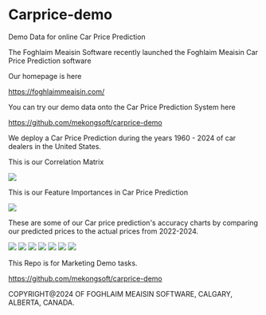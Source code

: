 # Carprice-demo
Demo Data for online Car Price Prediction

The Foghlaim Meaisin Software recently launched the Foghlaim Meaisin Car Price Prediction software

Our homepage is here

https://foghlaimmeaisin.com/

You can try our demo data onto the Car Price Prediction System here

https://github.com/mekongsoft/carprice-demo

We deploy a Car Price Prediction during the years 1960 - 2024 of car dealers in the United States.

This is our Correlation Matrix

<img src="https://github.com/mekongsoft/carprice-demo/blob/main/marketing/correated_features_heatmap.png"/>

This is our Feature Importances in Car Price Prediction

<img src="https://github.com/mekongsoft/carprice-demo/blob/main/marketing/carprice_feature_importances.png"/>

These are some of our Car price prediction's accuracy charts by comparing our predicted prices to the actual prices from 2022-2024.

<img src="https://github.com/mekongsoft/carprice-demo/blob/main/marketing/log_predicted_vs_expected_price_Toyota.png"/>

<img src="https://github.com/mekongsoft/carprice-demo/blob/main/marketing/log_predicted_vs_expected_price_Mazda.png"/>

<img src="https://github.com/mekongsoft/carprice-demo/blob/main/marketing/log_predicted_vs_expected_price_Lexus.png"/>

<img src="https://github.com/mekongsoft/carprice-demo/blob/main/marketing/log_predicted_vs_expected_price_Kia.png"/>

<img src="https://github.com/mekongsoft/carprice-demo/blob/main/marketing/log_predicted_vs_expected_price_Hyundai.png"/>

<img src="https://github.com/mekongsoft/carprice-demo/blob/main/marketing/log_predicted_vs_expected_price_GMC.png"/>

<img src="https://github.com/mekongsoft/carprice-demo/blob/main/marketing/log_predicted_vs_expected_price_Genesis.png"/>

This Repo is for Marketing Demo tasks.

https://github.com/mekongsoft/carprice-demo

COPYRIGHT@2024 OF FOGHLAIM MEAISIN SOFTWARE, CALGARY, ALBERTA, CANADA.
